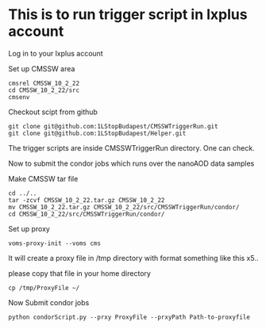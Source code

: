 # This is to run trigger script in lxplus account

Log in to your lxplus account

Set up CMSSW area

```
cmsrel CMSSW_10_2_22
cd CMSSW_10_2_22/src
cmsenv
```
Checkout scipt from github

```
git clone git@github.com:1LStopBudapest/CMSSWTriggerRun.git
git clone git@github.com:1LStopBudapest/Helper.git
```
The trigger scripts are inside CMSSWTriggerRun directory. One can check. 

Now to submit the condor jobs which runs over the nanoAOD data samples

Make CMSSW tar file

```
cd ../..
tar -zcvf CMSSW_10_2_22.tar.gz CMSSW_10_2_22
mv CMSSW_10_2_22.tar.gz CMSSW_10_2_22/src/CMSSWTriggerRun/condor/
cd CMSSW_10_2_22/src/CMSSWTriggerRun/condor/
```
Set up proxy

```
voms-proxy-init --voms cms
```
It will create a proxy file in /tmp directory with format something like this x5..

please copy that file in your home directory
```
cp /tmp/ProxyFile ~/
```

Now Submit condor jobs
```
python condorScript.py --prxy ProxyFile --prxyPath Path-to-proxyfile
```
